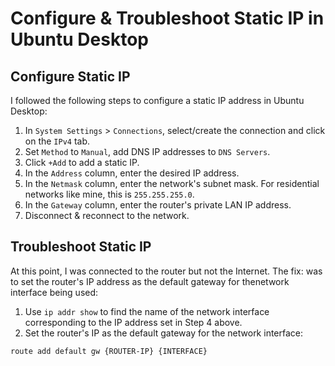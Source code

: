 # Configure & Troubleshoot Static IP in Ubuntu Desktop

## Configure Static IP
I followed the following steps to configure a static IP address in Ubuntu Desktop:
1. In `System Settings` > `Connections`, select/create the connection and click on the `IPv4` tab.
2. Set `Method` to `Manual`, add DNS IP addresses to `DNS Servers`.
3. Click `+Add` to add a static IP.
4. In the `Address` column, enter the desired IP address.
5. In the `Netmask` column, enter the network's subnet mask. For residential networks like mine, this is `255.255.255.0`.
6. In the `Gateway` column, enter the router's private LAN IP address.
7. Disconnect & reconnect to the network.

## Troubleshoot Static IP
At this point, I was connected to the router but not the Internet. The fix:
 was to set the router's IP address as the default gateway for thenetwork interface being used:
1. Use `ip addr show` to find the name of the network interface corresponding to the IP address set in Step 4 above.
2. Set the router's IP as the default gateway for the network interface:
```
route add default gw {ROUTER-IP} {INTERFACE}
```
